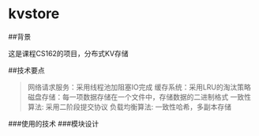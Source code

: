 # kvstore

##背景

这是课程CS162的项目，分布式KV存储

##技术要点
> 网络请求服务：采用线程池加阻塞IO完成
> 缓存系统：采用LRU的淘汰策略
> 磁盘存储：每一项数据存储在一个文件中，存储数据的二进制格式
> 一致性算法: 采用二阶段提交协议
> 负载均衡算法: 一致性哈希，多副本存储

###使用的技术
###模块设计
